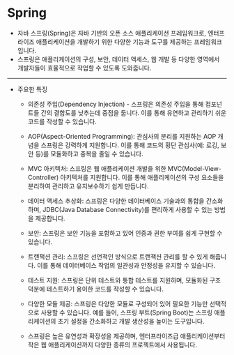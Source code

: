 # Spring
 - 자바 스프링(Spring)은 자바 기반의 오픈 소스 애플리케이션 프레임워크로, 엔터프라이즈 애플리케이션을 개발하기 위한 다양한 기능과 도구를 제공하는 프레임워크입니다.
 - 스프링은 애플리케이션의 구성, 보안, 데이터 액세스, 웹 개발 등 다양한 영역에서 개발자들이 효율적으로 작업할 수 있도록 도와줍니다.

--------------------------------------------------------------------------------------------------------------------------------------------------------------------

- 주요한 특징

  - 의존성 주입(Dependency Injection) - 스프링은 의존성 주입을 통해 컴포넌트들 간의 결합도를 낮추는데 중점을 둡니다. 이를 통해 유연하고 관리하기 쉬운 코드를 작성할 수 있습니다.

  - AOP(Aspect-Oriented Programming): 관심사의 분리를 지원하는 AOP 개념을 스프링은 강력하게 지원합니다. 이를 통해 코드의 횡단 관심사(예: 로깅, 보안 등)를 모듈화하고 중복을 줄일 수 있습니다.

  - MVC 아키텍처: 스프링은 웹 애플리케이션 개발을 위한 MVC(Model-View-Controller) 아키텍처를 지원합니다. 이를 통해 애플리케이션의 구성 요소들을 분리하여 관리하고 유지보수하기 쉽게 만듭니다.

  - 데이터 액세스 추상화: 스프링은 다양한 데이터베이스 기술과의 통합을 간소화하며, JDBC(Java Database Connectivity)를 편리하게 사용할 수 있는 방법을 제공합니다.

  -  보안: 스프링은 보안 기능을 포함하고 있어 인증과 권한 부여를 쉽게 구현할 수 있습니다.

  - 트랜잭션 관리: 스프링은 선언적인 방식으로 트랜잭션 관리를 할 수 있게 해줍니다. 이를 통해 데이터베이스 작업의 일관성과 안정성을 유지할 수 있습니다.

  - 테스트 지원: 스프링은 단위 테스트와 통합 테스트를 지원하며, 모듈화된 구조 덕분에 테스트하기 용이한 코드를 작성할 수 있습니다. 

  - 다양한 모듈 제공: 스프링은 다양한 모듈로 구성되어 있어 필요한 기능만 선택적으로 사용할 수 있습니다. 예를 들어, 스프링 부트(Spring Boot)는 스프링 애플리케이션의 초기 설정을 간소화하고 개발 생산성을 높이는 도구입니다.

  - 스프링은 높은 유연성과 확장성을 제공하며, 엔터프라이즈급 애플리케이션부터 작은 웹 애플리케이션까지 다양한 종류의 프로젝트에서 사용됩니다.

